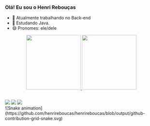 ### Olá! Eu sou o Henri Rebouças


- 🔭 Atualmente trabalhando no Back-end
- 🌱 Estudando Java.
- 😄 Pronomes: ele/dele


<div align="center">
  <a href="https://github.com/henrireboucas">
  <img height="180em" src="https://github-readme-stats.vercel.app/api?username=henrireboucas&show_icons=true&theme=midnight-purple&include_all_commits=true&count_private=true"/>
  <img height="180em" src="https://github-readme-stats.vercel.app/api/top-langs/?username=henrireboucas&layout=compact&langs_count=7&theme=midnight-purple"/>
</div>
  
  ##
  
  
 <div>
  <a href="https://instagram.com/henrireboucas_" target="_blank"><img src="https://img.shields.io/badge/-Instagram-%23E4405F?style=for-the-badge&logo=instagram&logoColor=white" target="_blank"></a>
  <a href = "mailto:henrireboucas.dev@gmail.com"><img src="https://img.shields.io/badge/-Gmail-%23333?style=for-the-badge&logo=gmail&logoColor=white" target="_blank"></a>
  <a href=https://www.linkedin.com/in/henrirebou%C3%A7as" target="_blank"><img src="https://img.shields.io/badge/-LinkedIn-%230077B5?style=for-the-badge&logo=linkedin&logoColor=white" target="_blank"></a>
   <div/>
   ![Snake animation](https://github.com/henrireboucas/henrireboucas/blob/output/github-contribution-grid-snake.svg)
